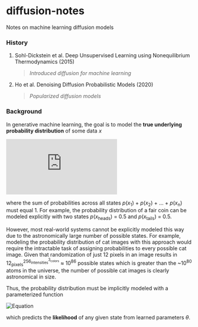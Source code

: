# diffusion-notes
Notes on machine learning diffusion models

### History
1) Sohl-Dickstein et al. Deep Unsupervised Learning using Nonequilibrium Thermodynamics (2015)
    > *Introduced diffusion for machine learning*
2) Ho et al. Denoising Diffusion Probabilistic Models (2020)
    > *Popularized diffusion models*

### Background
In generative machine learning, the goal is to model the **true underlying probability distribution** of some data *x*

![Equation](https://latex.codecogs.com/png.latex?p(x))

where the sum of probabilities across all states *p*(*x*<sub>1</sub>) + *p*(*x*<sub>2</sub>) + ... + *p*(*x*<sub>n</sub>) must equal 1. For example, the probability distribution of a fair coin can be modeled explicitly with two states *p*(*x*<sub>heads</sub>) = 0.5 and *p*(*x*<sub>tails</sub>) = 0.5.

However, most real-world systems cannot be explicitly modeled this way due to the astronomically large number of possible states. For example, modeling the probability distribution of cat images with this approach would require the intractable task of assigning probabilities to every possible cat image. Given that randomization of just 12 pixels in an image results in 12<sub>pixels</sub><sup>256<sub>intensities</sub><sup>3<sub>colors</sub></sup></sup> ≈ 10<sup>86</sup> possible states which is greater than the ~10<sup>80</sup> atoms in the universe, the number of possible cat images is clearly astronomical in size.

Thus, the probability distribution must be implicitly modeled with a parameterized function

![Equation](https://latex.codecogs.com/png.latex?p_\theta(x))

which predicts the **likelihood** of any given state from learned parameters *θ*.
